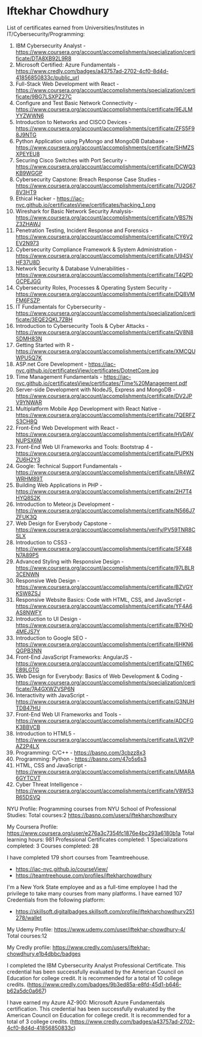 Iftekhar Chowdhury
===========

List of certificates earned from Universities/Institutes in IT/Cybersecurity/Programming:

1. IBM Cybersecurity Analyst - https://www.coursera.org/account/accomplishments/specialization/certificate/DTA8XB92L9R8
2. Microsoft Certified: Azure Fundamentals - https://www.credly.com/badges/a43757ad-2702-4cf0-8d4d-41856850833c/public_url
3. Full-Stack Web Development with React - https://www.coursera.org/account/accomplishments/specialization/certificate/9BG7LSXPZ27C
4. Configure and Test Basic Network Connectivity - https://www.coursera.org/account/accomplishments/certificate/9EJLMYYZWWN6
5. Introduction to Networks and CISCO Devices - https://www.coursera.org/account/accomplishments/certificate/ZFS5F98J9NTG
6. Python Application using PyMongo and MongoDB Database - https://www.coursera.org/account/accomplishments/certificate/SHMZSXPEYEU8
7. Securing Cisco Switches with Port Security - https://www.coursera.org/account/accomplishments/certificate/DCWQ3KB9WGGP
8. Cybersecurity Capstone: Breach Response Case Studies - https://www.coursera.org/account/accomplishments/certificate/7U2G678V3HT9
9. Ethical Hacker - https://iac-nyc.github.io/certificatesView/certificates/hacking_1.png
10. Wireshark for Basic Network Security Analysis- https://www.coursera.org/account/accomplishments/certificate/VBS7NZ3ZHAWJ
11. Penetration Testing, Incident Response and Forensics - https://www.coursera.org/account/accomplishments/certificate/CY6V2EV2N973
12. Cybersecurity Compliance Framework & System Administration - https://www.coursera.org/account/accomplishments/certificate/U94SVHF37U8D
13. Network Security & Database Vulnerabilities - https://www.coursera.org/account/accomplishments/certificate/T4QPDGCPEJGG
14. Cybersecurity Roles, Processes & Operating System Security - https://www.coursera.org/account/accomplishments/certificate/DQ8VMFM6FSZP
15. IT Fundamentals for Cybersecurity - https://www.coursera.org/account/accomplishments/specialization/certificate/3EQE2QKL7ZBH
16. Introduction to Cybersecurity Tools & Cyber Attacks - https://www.coursera.org/account/accomplishments/certificate/QV8N8SDMH83N
17. Getting Started with R - https://www.coursera.org/account/accomplishments/certificate/XMCQUWPU5Q7K
18. ASP.net Core Development - https://iac-nyc.github.io/certificatesView/certificates/DotnetCore.jpg
19. Time Management Fundamentals - https://iac-nyc.github.io/certificatesView/certificates/Time%20Management.pdf
20. Server-side Development with NodeJS, Express and MongoDB - https://www.coursera.org/account/accomplishments/certificate/DV2JPV9YNWAR
21. Multiplatform Mobile App Development with React Native - https://www.coursera.org/account/accomplishments/certificate/7QERFZS3CH8Q
22. Front-End Web Development with React - https://www.coursera.org/account/accomplishments/certificate/HVDAVNUPSX6M
23. Front-End Web UI Frameworks and Tools: Bootstrap 4 - https://www.coursera.org/account/accomplishments/certificate/PUPKNZU6H2Y3
24. Google: Technical Support Fundamentals - https://www.coursera.org/account/accomplishments/certificate/UR4WZWRHM89T
25. Building Web Applications in PHP - https://www.coursera.org/account/accomplishments/certificate/2H7T4HYQ8S2K
26. Introduction to Meteor.js Development - https://www.coursera.org/account/accomplishments/certificate/N566J7ZFUK3Q
27. Web Design for Everybody Capstone - https://www.coursera.org/account/accomplishments/verify/PV59TNR8CSLX
28. Introduction to CSS3 - https://www.coursera.org/account/accomplishments/certificate/SFX48N7A89P5
29. Advanced Styling with Responsive Design - https://www.coursera.org/account/accomplishments/certificate/97LBLR3CENWN
30. Responsive Web Design - https://www.coursera.org/account/accomplishments/certificate/BZVGYKSW8ZSJ
31. Responsive Website Basics: Code with HTML, CSS, and JavaScript - https://www.coursera.org/account/accomplishments/certificate/YF4A6AS8NWFY
32. Introduction to UI Design - https://www.coursera.org/account/accomplishments/certificate/B7KHD4MEJS7Y
33. Introduction to Google SEO - https://www.coursera.org/account/accomplishments/certificate/6HKN6QGPB3NN
34. Front-End JavaScript Frameworks: AngularJS - https://www.coursera.org/account/accomplishments/certificate/QTN6CE89LGTG
35. Web Design for Everybody: Basics of Web Development & Coding - https://www.coursera.org/account/accomplishments/specialization/certificate/7A4GXWZVSP6N
36. Interactivity with JavaScript - https://www.coursera.org/account/accomplishments/certificate/G3NUHTDB47HU
37. Front-End Web UI Frameworks and Tools - https://www.coursera.org/account/accomplishments/certificate/ADCFGK3BBVCB
38. Introduction to HTML5 - https://www.coursera.org/account/accomplishments/certificate/LW2VPAZ2P4LX
39. Programming: C/C++ - https://basno.com/3cbzz8x3
44. Programming: Python - https://basno.com/47o5s6s3
41. HTML, CSS and JavaScript - https://www.coursera.org/account/accomplishments/certificate/UMARA6GYTCVT
42. Cyber Threat Intelligence - https://www.coursera.org/account/accomplishments/certificate/V8W53R65DSVQ




NYU Profile:
Programming courses from NYU School of Professional Studies:
Total courses:2
https://basno.com/users/iftekharchowdhury

My Coursera Profile:
https://www.coursera.org/user/e276a3c7354fc1876e4bc293a6180b1a
Total learning hours: 981
Professional Certificates completed: 1
Specializations completed: 3
Courses completed: 28

I have completed 179 short courses from Teamtreehouse.
 - https://iac-nyc.github.io/courseView/
 - https://teamtreehouse.com/profiles/iftekharchowdhury

I'm a New York State employee and as a full-time employee I had the privilege to take many courses from many platforms. I have earned 107 Credentials from the following platform:
- https://skillsoft.digitalbadges.skillsoft.com/profile/iftekharchowdhury251278/wallet

My Udemy Profile:
https://www.udemy.com/user/iftekhar-chowdhury-4/
Total courses:12

My Credly profile: https://www.credly.com/users/iftekhar-chowdhury.e1b4dbbc/badges

I completed the IBM Cybersecurity Analyst Professional Certificate. This credential has been successfully evaluated by the American Council on Education for college credit. It is recommended for a total of 10 college credits. (https://www.credly.com/badges/9b3ed85a-e8fd-45d1-b646-b62a5dc0a667)

I have earned my Azure AZ-900: Microsoft Azure Fundamentals certification. This credential has been successfully evaluated by the American Council on Education for college credit. It is recommended for a total of 3 college credits. (https://www.credly.com/badges/a43757ad-2702-4cf0-8d4d-41856850833c)
